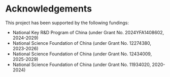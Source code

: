 # Acknowledgements

This project has been supported by the following fundings:

* National Key R&D Program of China (under Grant No. 2024YFA1408602, 2024-2029)
* National Science Foundation of China (under Grant No. 12274380, 2023-2026)
* National Science Foundation of China (under Grant No. 12434009, 2025-2029)
* National Science Foundation of China (under Grant No. 11934020, 2020-2024)
